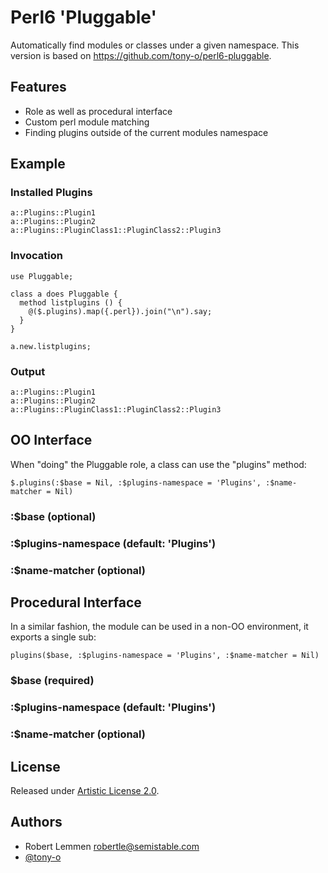 # Perl6 'Pluggable'

Automatically find modules or classes under a given namespace. This version
is based on https://github.com/tony-o/perl6-pluggable.

## Features

* Role as well as procedural interface
* Custom perl module matching
* Finding plugins outside of the current modules namespace 

## Example

### Installed Plugins
```
a::Plugins::Plugin1
a::Plugins::Plugin2
a::Plugins::PluginClass1::PluginClass2::Plugin3
```

### Invocation
```perl6
use Pluggable; 

class a does Pluggable {
  method listplugins () {
    @($.plugins).map({.perl}).join("\n").say;
  }
}

a.new.listplugins;
```
### Output
```
a::Plugins::Plugin1
a::Plugins::Plugin2
a::Plugins::PluginClass1::PluginClass2::Plugin3
```

## OO Interface

When "doing" the Pluggable role, a class can use the "plugins" method:

    $.plugins(:$base = Nil, :$plugins-namespace = 'Plugins', :$name-matcher = Nil)

### :$base (optional)

### :$plugins-namespace (default: 'Plugins')

### :$name-matcher (optional)

## Procedural Interface

In a similar fashion, the module can be used in a non-OO environment, it exports
a single sub:

    plugins($base, :$plugins-namespace = 'Plugins', :$name-matcher = Nil)

### $base (required)

### :$plugins-namespace (default: 'Plugins')

### :$name-matcher (optional)

## License

Released under [Artistic License 2.0](http://www.perlfoundation.org/artistic_license_2_0).

## Authors

- Robert Lemmen <robertle@semistable.com>
- [@tony-o](https://www.github.com/tony-o/)
